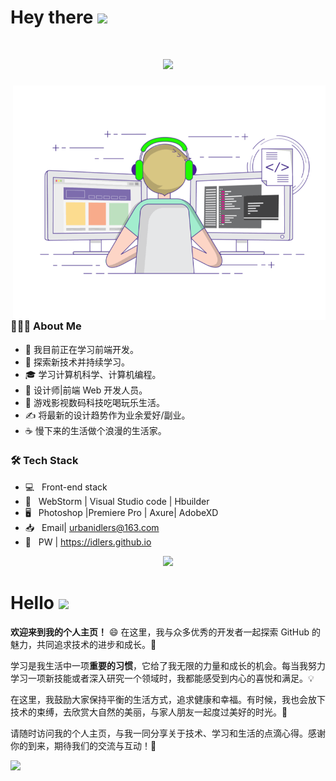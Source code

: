 # Hey there <img src="https://i.giphy.com/media/3o7aCTfyhYawdOXcFW/giphy.webp" width="25">

<h1 align="center"> <a href="https://sunguoqi.com/"> <img src="https://readme-typing-svg.herokuapp.com/?lines=console.log(%22Hello%2C%20World!%22);平淡日子里，泛着光✨&center=true&size=27"> </a></h1>

<img align="right" alt="GIF" src="https://raw.githubusercontent.com/devSouvik/devSouvik/master/gif3.gif" width="500"/>

<h3> 👨🏻‍💻 About Me </h3>

- 🔭  我目前正在学习前端开发。
- 🤔  探索新技术并持续学习。
- 🎓  学习计算机科学、计算机编程。
- 💼  设计师|前端 Web 开发人员。
- 🌱  游戏影视数码科技吃喝玩乐生活。
- ✍️  将最新的设计趋势作为业余爱好/副业。
- ☕ 慢下来的生活做个浪漫的生活家。

<h3>🛠 Tech Stack</h3>

- 💻 &nbsp; Front-end stack
- 🔧 &nbsp; WebStorm | Visual Studio code | Hbuilder
- 🖥  &nbsp; Photoshop |Premiere Pro | Axure| AdobeXD
- 📥 &nbsp; Email| urbanidlers@163.com
- 🛌 &nbsp; PW | https://idlers.github.io

<div align="center"><img src="https://cdn1.tianli0.top/gh/anzhiyu-c/anzhiyu-c/assets/github-contribution-grid-snake.svg" /></div>

# Hello <img src="https://i.giphy.com/media/3pZipqyo1sqHDfJGtz/giphy.webp" width="30">

**欢迎来到我的个人主页！** 😄 在这里，我与众多优秀的开发者一起探索 GitHub 的魅力，共同追求技术的进步和成长。🙌

学习是我生活中一项**重要的习惯**，它给了我无限的力量和成长的机会。每当我努力学习一项新技能或者深入研究一个领域时，我都能感受到内心的喜悦和满足。💡

在这里，我鼓励大家保持平衡的生活方式，追求健康和幸福。有时候，我也会放下技术的束缚，去欣赏大自然的美丽，与家人朋友一起度过美好的时光。🌿

请随时访问我的个人主页，与我一同分享关于技术、学习和生活的点滴心得。感谢你的到来，期待我们的交流与互动！🌼

![](https://camo.githubusercontent.com/75ae6eba727b37c9bf787afff6694bfedee6bb00543821f71f7c5de407e31ba3/68747470733a2f2f63646e2e6362642e696e742f616e7a686979752d61737365747340312e302e31312f696d6167652f636f6d6d6f6e2f6769746875622d696e666f2f706572736f6e616c2d686f6d65706167652d62616e6e65722e6a7067)
